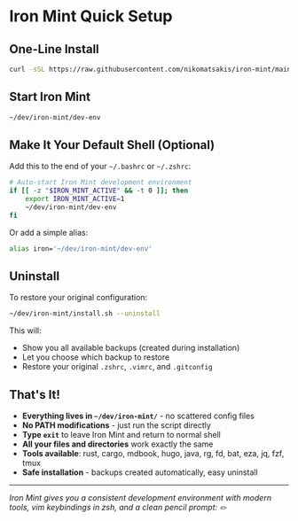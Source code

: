# Iron Mint Quick Setup

## One-Line Install

```bash
curl -sSL https://raw.githubusercontent.com/nikomatsakis/iron-mint/main/install.sh | bash
```

## Start Iron Mint

```bash
~/dev/iron-mint/dev-env
```

## Make It Your Default Shell (Optional)

Add this to the end of your `~/.bashrc` or `~/.zshrc`:

```bash
# Auto-start Iron Mint development environment
if [[ -z "$IRON_MINT_ACTIVE" && -t 0 ]]; then
    export IRON_MINT_ACTIVE=1
    ~/dev/iron-mint/dev-env
fi
```

Or add a simple alias:

```bash
alias iron='~/dev/iron-mint/dev-env'
```

## Uninstall

To restore your original configuration:

```bash
~/dev/iron-mint/install.sh --uninstall
```

This will:
- Show you all available backups (created during installation)
- Let you choose which backup to restore
- Restore your original `.zshrc`, `.vimrc`, and `.gitconfig`

## That's It!

- **Everything lives in `~/dev/iron-mint/`** - no scattered config files
- **No PATH modifications** - just run the script directly
- **Type `exit`** to leave Iron Mint and return to normal shell
- **All your files and directories** work exactly the same
- **Tools available**: rust, cargo, mdbook, hugo, java, rg, fd, bat, eza, jq, fzf, tmux
- **Safe installation** - backups created automatically, easy uninstall

---

*Iron Mint gives you a consistent development environment with modern tools, vim keybindings in zsh, and a clean pencil prompt: `✏️  `*
